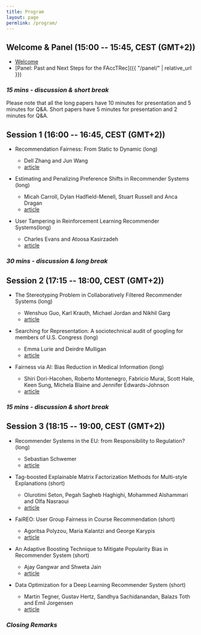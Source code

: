 ```yaml
---
title: Program
layout: page
permlink: /program/
---
```


## Welcome & Panel (15:00 -- 15:45, CEST (GMT+2))

* [Welcome](welcome.pdf)
* [Panel: Past and Next Steps for the FAccTRec]({{ "/panel/" | relative_url }})


### *15 mins - discussion & short break*

Please note that all the long papers have 10 minutes for presentation and 5 minutes for Q&A. Short papers have 5 minutes for presentation and 2 minutes for Q&A.

## Session 1 (16:00 -- 16:45, CEST (GMT+2))


* Recommendation Fairness: From Static to Dynamic (long)
	* Dell Zhang and Jun Wang
	* [article](https://arxiv.org/abs/2109.03150)

* Estimating and Penalizing Preference Shifts in Recommender Systems (long)
	* Micah Carroll, Dylan Hadfield-Menell, Stuart Russell and Anca Dragan
	* [article]()
	
* User Tampering in Reinforcement Learning Recommender Systems(long)
	* Charles Evans and Atoosa Kasirzadeh
	* [article](https://arxiv.org/abs/2109.04083)

### *30 mins - discussion & long break*

## Session 2 (17:15 -- 18:00, CEST (GMT+2))

* The Stereotyping Problem in Collaboratively Filtered Recommender Systems (long)
	* Wenshuo Guo, Karl Krauth, Michael Jordan and Nikhil Garg
	* [article](https://arxiv.org/abs/2106.12622)

* Searching for Representation: A sociotechnical audit of googling for members of U.S. Congress (long)
	* Emma Lurie and Deirdre Mulligan
	* [article](http://arxiv.org/abs/2109.07012)

* Fairness via AI: Bias Reduction in Medical Information (long)
	* Shiri Dori-Hacohen, Roberto Montenegro, Fabricio Murai, Scott Hale, Keen Sung, Michela Blaine and Jennifer Edwards-Johnson
	* [article](https://arxiv.org/abs/2109.02202)

### *15 mins - discussion & short break*

## Session 3 (18:15 -- 19:00, CEST (GMT+2))

* Recommender Systems in the EU: from Responsibility to Regulation? (long)
	* Sebastian Schwemer
	* [article](https://papers.ssrn.com/sol3/papers.cfm?abstract_id=3923003)
	
* Tag-boosted Explainable Matrix Factorization Methods for Multi-style Explanations (short)
	* Olurotimi Seton, Pegah Sagheb Haghighi, Mohammed Alshammari and Olfa Nasraoui
	* [article](10.13140/RG.2.2.19403.92963)
	
* FaiREO: User Group Fairness in Course Recommendation (short)
	* Agoritsa Polyzou, Maria Kalantzi and George Karypis
	* [article](https://arxiv.org/abs/2109.05931)

* An Adaptive Boosting Technique to Mitigate Popularity Bias in Recommender System (short)
	* Ajay Gangwar and Shweta Jain
	* [article](http://arxiv.org/abs/2109.05677)
	
* Data Optimization for a Deep Learning Recommender System (short)
	* Martin Tegner, Gustav Hertz, Sandhya Sachidanandan, Balazs Toth and Emil Jorgensen
	* [article](https://arxiv.org/abs/2106.11218) 


### *Closing Remarks*













